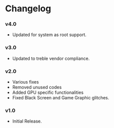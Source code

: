 # Changelog

### v4.0

- Updated for system as root support.

### v3.0

- Updated to treble vendor compliance.

### v2.0

- Various fixes
- Removed unused codes
- Added GPU specific functionalities
- Fixed Black Screen and Game Graphic glitches.

### v1.0

- Initial Release.